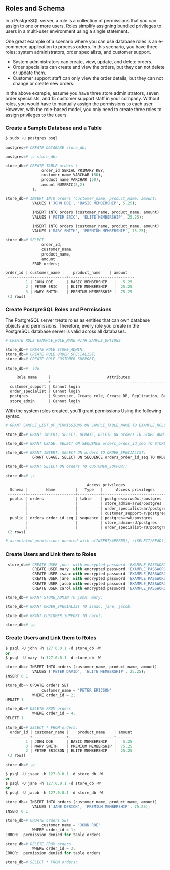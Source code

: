 ## Roles and Schema

In a PostgreSQL server, a role is a collection of permissions that you can assign to one or more users.
Roles simplify assigning bundled privileges to users in a multi-user environment using a single statement.

One great example of a scenario where you can use database roles is an e-commerce application to process orders.
In this scenario, you have three roles: system administrators, order specialists, and customer support.

- System administrators can create, view, update, and delete orders.
- Order specialists can create and view the orders, but they can not delete or update them.
- Customer support staff can only view the order details, but they can not change or create new orders.

In the above example, assume you have three store administrators, seven order specialists, and 15 customer support
staff in your company. Without roles, you would have to manually assign the permissions to each user. However, with
the role-based model, you only need to create three roles to assign privileges to the users.

### Create a Sample Database and a Table

```python
$ sudo -u postgres psql

postgres=# CREATE DATABASE store_db;

postgres=# \c store_db;

store_db=# CREATE TABLE orders (
                order_id SERIAL PRIMARY KEY,
                customer_name VARCHAR (50),
                product_name VARCHAR (50),
                amount NUMERIC(5,2)  
            );

store_db=# INSERT INTO orders (customer_name, product_name, amount)
            VALUES ('JOHN DOE', 'BASIC MEMBERSHIP', 5.25);

            INSERT INTO orders (customer_name, product_name, amount)
            VALUES ('PETER ERIC', 'ELITE MEMBERSHIP', 25.25);

            INSERT INTO orders (customer_name, product_name, amount)
            VALUES ('MARY SMITH', 'PREMIUM MEMBERSHIP', 75.25);

store_db=# SELECT
                order_id,
                customer_name, 
                product_name, 
                amount
            FROM orders;

order_id | customer_name |    product_name    | amount
 ----------+---------------+--------------------+--------
         1 | JOHN DOE      | BASIC MEMBERSHIP   |   5.25
         2 | PETER ERIC    | ELITE MEMBERSHIP   |  25.25
         3 | MARY SMITH    | PREMIUM MEMBERSHIP |  75.25
 (3 rows)
```

### Create PostgreSQL Roles and Permissions

The PostgreSQL server treats roles as entities that can own database objects and permissions.
Therefore, every role you create in the PostgreSQL database server is valid across all databases.

```python
# CREATE ROLE EXAMPLE_ROLE_NAME WITH SAMPLE_OPTIONS

store_db=# CREATE ROLE STORE_ADMIN;
store_db=# CREATE ROLE ORDER_SPECIALIST;
store_db=# CREATE ROLE CUSTOMER_SUPPORT;

store_db=#  \du

     Role name     |                         Attributes                         | Member of
 ------------------+------------------------------------------------------------+-----------
  customer_support | Cannot login                                               | {}
  order_specialist | Cannot login                                               | {}
  postgres         | Superuser, Create role, Create DB, Replication, Bypass RLS | {}
  store_admin      | Cannot login                                               | {}
```

With the system roles created, you'll grant permissions Using the following syntax.

```python
# GRANT SAMPLE_LIST_OF_PERMISSIONS ON SAMPLE_TABLE_NAME TO EXAMPLE_ROLE_NAME;

store_db=# GRANT INSERT, SELECT, UPDATE, DELETE ON orders TO STORE_ADMIN;

store_db=# GRANT USAGE, SELECT ON SEQUENCE orders_order_id_seq TO STORE_ADMIN;

store_db=# GRANT INSERT, SELECT ON orders TO ORDER_SPECIALIST;
            GRANT USAGE, SELECT ON SEQUENCE orders_order_id_seq TO ORDER_SPECIALIST;

store_db=# GRANT SELECT ON orders TO CUSTOMER_SUPPORT;

store_db=# \z

                                    Access privileges
  Schema |        Name         |   Type   |      Access privileges       | Column privileges | Policies
 --------+---------------------+----------+------------------------------+-------------------+----------
  public | orders              | table    | postgres=arwdDxt/postgres   +|                   |
         |                     |          | store_admin=arwd/postgres   +|                   |
         |                     |          | order_specialist=ar/postgres+|                   |
         |                     |          | customer_support=r/postgres  |                   |
  public | orders_order_id_seq | sequence | postgres=rwU/postgres       +|                   |
         |                     |          | store_admin=rU/postgres     +|                   |
         |                     |          | order_specialist=rU/postgres |                   |
 (2 rows)

# associated permissions denoted with a(INSERT/APPEND), r(SELECT/READ), w(UPDATE/WRITE), d(DELETE), and U(USAGE).
```

### Create Users and Link them to Roles

```python
 store_db=# CREATE USER john  with encrypted password 'EXAMPLE_PASSWORD';
            CREATE USER mary  with encrypted password 'EXAMPLE_PASSWORD';
            CREATE USER isaac with encrypted password 'EXAMPLE_PASSWORD';
            CREATE USER jane  with encrypted password 'EXAMPLE_PASSWORD';
            CREATE USER jacob with encrypted password 'EXAMPLE_PASSWORD';
            CREATE USER carol with encrypted password 'EXAMPLE_PASSWORD';

store_db=# GRANT STORE_ADMIN TO john, mary;

store_db=# GRANT ORDER_SPECIALIST TO isaac, jane, jacob;

store_db=# GRANT CUSTOMER_SUPPORT TO carol;

store_db=# \q
```

### Create Users and Link them to Roles

```python
$ psql -U john -h 127.0.0.1 -d store_db -W
or
$ psql -U mary -h 127.0.0.1 -d store_db -W

store_db=> INSERT INTO orders (customer_name, product_name, amount)
            VALUES ('PETER DAVID', 'ELITE MEMBERSHIP', 25.25);
INSERT 0 1

store_db=> UPDATE orders SET 
                customer_name = 'PETER ERICSON'
            WHERE order_id = 2;
UPDATE 1

store_db=# DELETE FROM orders 
            WHERE order_id = 4;
DELETE 1

store_db=# SELECT * FROM orders;
  order_id | customer_name |    product_name    | amount
 ----------+---------------+--------------------+--------
         1 | JOHN DOE      | BASIC MEMBERSHIP   |   5.25
         3 | MARY SMITH    | PREMIUM MEMBERSHIP |  75.25
         2 | PETER ERICSON | ELITE MEMBERSHIP   |  25.25
 (3 rows)

store_db=# \q
```

```python
$ psql -U isaac -h 127.0.0.1 -d store_db -W
or
$ psql -U jane -h 127.0.0.1 -d store_db -W
or
$ psql -U jacob -h 127.0.0.1 -d store_db -W

store_db=> INSERT INTO orders (customer_name, product_name, amount)
            VALUES ('JANE DERICK', 'PREMIUM MEMBERSHIP', 75.25);
INSERT 0 1

store_db=# UPDATE orders SET 
                customer_name = 'JOHN ROE'
            WHERE order_id = 1;
ERROR:  permission denied for table orders

store_db=# DELETE FROM orders 
            WHERE order_id = 3;
ERROR:  permission denied for table orders

store_db=# SELECT * FROM orders;
```

